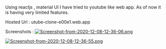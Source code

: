Using reactjs , material UI I have tried to youtube like web app.
As of now it is having very limited features.

Hosted Url : utube-clone-e00e1.web.app 

Screenshots :
 [![Screenshot-from-2020-12-08-12-36-06.png](https://i.postimg.cc/Wp5SMGF3/Screenshot-from-2020-12-08-12-36-06.png)](https://postimg.cc/fk0xs0vn)
 
 [![Screenshot-from-2020-12-08-12-36-55.png](https://i.postimg.cc/JtwsbYjv/Screenshot-from-2020-12-08-12-36-55.png)](https://postimg.cc/FkZFvZWV)
